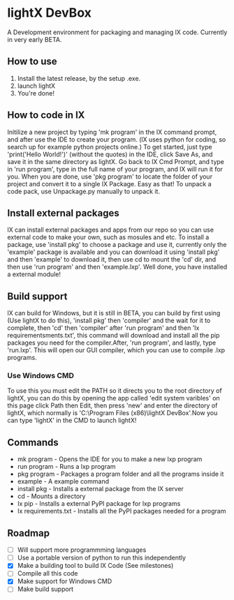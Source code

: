 # lightX DevBox
A Development environment for packaging and managing lX code. Currently in very early BETA.
## How to use
1. Install the latest release, by the setup .exe.
2. launch lightX
3. You're done!

## How to code in lX
Initilize a new project by typing 'mk program' in the lX command prompt, and after use the IDE to create your program. (lX uses python for coding, so search up for example 
python projects online.) To get started, just type 'print('Hello World!')' (without the quotes) in the IDE, click Save As, and save it in the same directory as lightX. Go back to lX Cmd Prompt, and type in 'run program', type in the full name of your program, and lX will run it for you. When you are done, use 'pkg program' to locate the folder of your project and convert it to a single lX Package. Easy as that! To unpack a code pack, use Unpackage.py manually to unpack it.

## Install external packages
lX can install external packages and apps from our repo so you can use external code to make your own, such as mosules and etc. To install a package, use 'install pkg' to choose a package and use it, currently only the 'example' package is available and you can download it using 'install pkg' and then 'example' to download it, then use cd to mount the 'cd' dir, and then use 'run program' and then 'example.lxp'. Well done, you have installed a external module!

## Build support
lX can build for Windows, but it is still in BETA, you can build by first using (Use lightX to do this), 'install pkg' then 'compiler' and the wait for it to complete, then 'cd' then 'compiler' after 'run program' and then 'lx requirementsments.txt', this command will download and install all the pip packages you need for the compiler.After, 'run program', and lastly, type 'run.lxp'. This will open our GUI compiler, which you can use to compile .lxp programs.

### Use Windows CMD 
To use this you must edit the PATH so it directs you to the root directory of lightX, you can do this by opening the app called 'edit system varibles' on this page click Path then Edit, then press 'new' and enter the directory of lightX, which normally is 'C:\Program Files (x86)\lightX DevBox'.Now you can type 'lightX' in the CMD to launch lightX!

## Commands 
* mk program - Opens the IDE for you to make a new lxp program
* run program - Runs a lxp program
* pkg program - Packages a program folder and all the programs inside it
* example - A example command
* install pkg - Installs a external package from the lX server
* cd - Mounts a directory
* lx pip - Installs a external PyPI package for lxp programs
* lx requirements.txt - Installs all the PyPI packages needed for a program

## Roadmap
- [ ] Will support more programmming languages 
- [ ] Use a portable version of python to run this independently 
- [x] Make a building tool to build lX Code (See milestones)
- [ ] Compile all this code 
- [x] Make support for Windows CMD
- [ ] Make build support 
